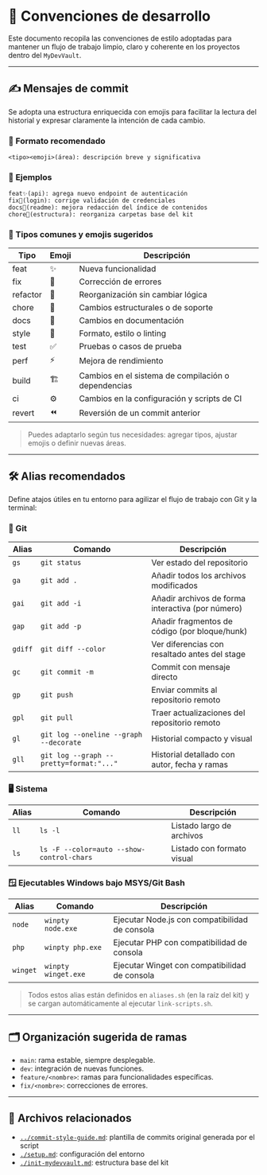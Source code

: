 # 🧾 Convenciones de desarrollo

Este documento recopila las convenciones de estilo adoptadas para mantener un flujo de trabajo limpio, claro y coherente en los proyectos dentro del `MyDevVault`.

---

## ✍️ Mensajes de commit

Se adopta una estructura enriquecida con emojis para facilitar la lectura del historial y expresar claramente la intención de cada cambio.

### 📌 Formato recomendado

```
<tipo><emoji>(área): descripción breve y significativa
```

### 🎯 Ejemplos

```
feat✨(api): agrega nuevo endpoint de autenticación
fix🐛(login): corrige validación de credenciales
docs📝(readme): mejora redacción del índice de contenidos
chore🧱(estructura): reorganiza carpetas base del kit
```

### 🧩 Tipos comunes y emojis sugeridos

| Tipo     | Emoji | Descripción                                         |
| -------- | ----- | --------------------------------------------------- |
| feat     | ✨    | Nueva funcionalidad                                 |
| fix      | 🐛    | Corrección de errores                               |
| refactor | 🔁    | Reorganización sin cambiar lógica                   |
| chore    | 🧱    | Cambios estructurales o de soporte                  |
| docs     | 📝    | Cambios en documentación                            |
| style    | 🎨    | Formato, estilo o linting                           |
| test     | ✅    | Pruebas o casos de prueba                           |
| perf     | ⚡    | Mejora de rendimiento                               |
| build    | 🏗️    | Cambios en el sistema de compilación o dependencias |
| ci       | ⚙️    | Cambios en la configuración y scripts de CI         |
| revert   | ⏪    | Reversión de un commit anterior                     |

> Puedes adaptarlo según tus necesidades: agregar tipos, ajustar emojis o definir nuevas áreas.

---

## 🛠️ Alias recomendados

Define atajos útiles en tu entorno para agilizar el flujo de trabajo con Git y la terminal:

### 🔧 Git

| Alias   | Comando                                 | Descripción                                       |
| ------- | --------------------------------------- | ------------------------------------------------- |
| `gs`    | `git status`                            | Ver estado del repositorio                        |
| `ga`    | `git add .`                             | Añadir todos los archivos modificados             |
| `gai`   | `git add -i`                            | Añadir archivos de forma interactiva (por número) |
| `gap`   | `git add -p`                            | Añadir fragmentos de código (por bloque/hunk)     |
| `gdiff` | `git diff --color`                      | Ver diferencias con resaltado antes del stage     |
| `gc`    | `git commit -m`                         | Commit con mensaje directo                        |
| `gp`    | `git push`                              | Enviar commits al repositorio remoto              |
| `gpl`   | `git pull`                              | Traer actualizaciones del repositorio remoto      |
| `gl`    | `git log --oneline --graph --decorate`  | Historial compacto y visual                       |
| `gll`   | `git log --graph --pretty=format:"..."` | Historial detallado con autor, fecha y ramas      |

### 🖥️ Sistema

| Alias | Comando                                   | Descripción                |
| ----- | ----------------------------------------- | -------------------------- |
| `ll`  | `ls -l`                                   | Listado largo de archivos  |
| `ls`  | `ls -F --color=auto --show-control-chars` | Listado con formato visual |

### 🪟 Ejecutables Windows bajo MSYS/Git Bash

| Alias    | Comando             | Descripción                                    |
| -------- | ------------------- | ---------------------------------------------- |
| `node`   | `winpty node.exe`   | Ejecutar Node.js con compatibilidad de consola |
| `php`    | `winpty php.exe`    | Ejecutar PHP con compatibilidad de consola     |
| `winget` | `winpty winget.exe` | Ejecutar Winget con compatibilidad de consola  |

> Todos estos alias están definidos en `aliases.sh` (en la raíz del kit) y se cargan automáticamente al ejecutar `link-scripts.sh`.

---

## 🗂️ Organización sugerida de ramas

- `main`: rama estable, siempre desplegable.
- `dev`: integración de nuevas funciones.
- `feature/<nombre>`: ramas para funcionalidades específicas.
- `fix/<nombre>`: correcciones de errores.

---

## 🔗 Archivos relacionados

- [`../commit-style-guide.md`](../commit-style-guide.md): plantilla de commits original generada por el script
- [`./setup.md`](./setup.md): configuración del entorno
- [`./init-mydevvault.md`](./init-mydevvault.md): estructura base del kit
